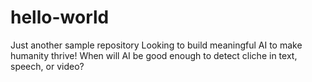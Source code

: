 # hello-world
Just another sample repository 
Looking to build meaningful AI to make humanity thrive!
When will AI be good enough to detect cliche in text, speech, or video?
